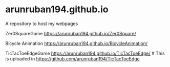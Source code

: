# arunruban194.github.io
A repository to host my webpages

Zer0SquareGame      https://arunruban194.github.io/Zer0Square/

Bicycle Animation   https://arunruban194.github.io/BicycleAnimation/

TicTacToeEdgeGame   https://arunruban194.github.io/TicTacToeEdge/  # This is uploaded in https://github.com/arunruban194/TicTacToeEdge
